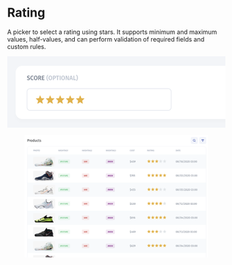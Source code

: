# Rating

A picker to select a rating using stars. It supports minimum and maximum values, half-values, and can perform validation of required fields and custom rules.

![](<../../../../.gitbook/assets/image (8) (2) (1).png>)

<figure><img src="../../../../.gitbook/assets/image (6) (1) (4).png" alt=""><figcaption></figcaption></figure>
